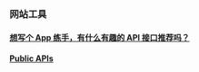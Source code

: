 ### 网站工具

#### [想写个 App 练手，有什么有趣的 API 接口推荐吗？](https://www.zhihu.com/question/39479153)

#### [Public APIs](https://github.com/public-apis/public-apis)
